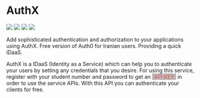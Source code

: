 # AuthX

![](https://img.shields.io/github/languages/top/amirhnajafiz/authx?style=for-the-badge)
![](https://img.shields.io/github/go-mod/go-version/amirhnajafiz/authx?color=003377&label=Go%20Version&style=for-the-badge)
![](https://img.shields.io/github/languages/code-size/amirhnajafiz/authx?style=for-the-badge)
![](https://img.shields.io/github/v/release/amirhnajafiz/authx?color=990011&style=for-the-badge)

Add sophisticated authentication and authorization to your applications using AuthX. Free version of Auth0 for Iranian users.
Providing a quick IDaaS.

AuthX is a IDaaS (Identity as a Service) which can help you to
authenticate your users by setting any credentials that you desire.
For using this service, register with your student number and password
to get an
<span style="background: #b9b9b9; color: #ff4747; padding: 0 5px;">API KEY</span>
in order to use the service APIs.
With this API you can authenticate your clients for free.

